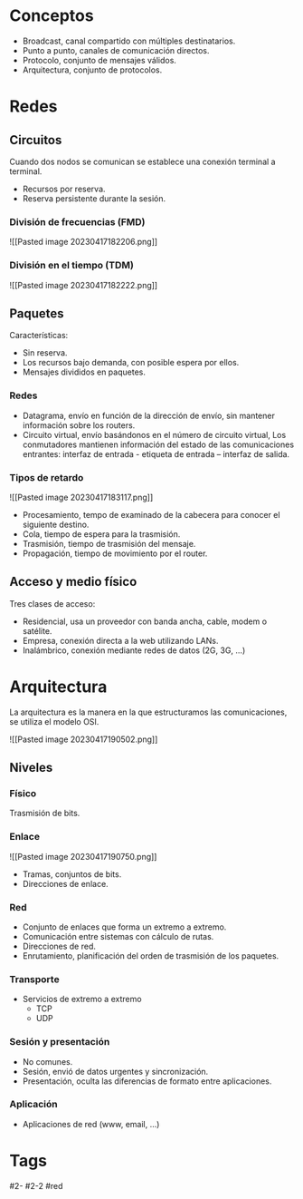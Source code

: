 # Conceptos
- Broadcast, canal compartido con múltiples destinatarios.
- Punto a punto, canales de comunicación directos.
- Protocolo, conjunto de mensajes válidos.
- Arquitectura, conjunto de protocolos.
# Redes
## Circuitos
Cuando dos nodos se comunican se establece una conexión terminal a terminal.
- Recursos por reserva.
- Reserva persistente durante la sesión.
### División de frecuencias (FMD)
![[Pasted image 20230417182206.png]]
### División en el tiempo (TDM)
![[Pasted image 20230417182222.png]]
## Paquetes
Características:
- Sin reserva.
- Los recursos bajo demanda, con posible espera por ellos.
- Mensajes divididos en paquetes.
### Redes
- Datagrama, envío en función de la dirección de envío, sin mantener información sobre los routers.
- Circuito virtual, envío basándonos en el número de circuito virtual, Los conmutadores mantienen información del estado de las comunicaciones entrantes: interfaz de entrada - etiqueta de entrada – interfaz de salida.
### Tipos de retardo

![[Pasted image 20230417183117.png]]

- Procesamiento, tempo de examinado de la cabecera para conocer el siguiente destino.
- Cola, tiempo de espera para la trasmisión.
- Trasmisión, tiempo de trasmisión del mensaje.
- Propagación, tiempo de movimiento por el router.
## Acceso y medio físico
Tres clases de acceso:
- Residencial, usa un proveedor con banda ancha, cable, modem o satélite.
- Empresa, conexión directa a la web utilizando LANs.
- Inalámbrico, conexión mediante redes de datos (2G, 3G, ...)
# Arquitectura
La arquitectura es la manera en la que estructuramos las comunicaciones, se utiliza el modelo OSI.

![[Pasted image 20230417190502.png]]

## Niveles
### Físico
Trasmisión de bits.
### Enlace

![[Pasted image 20230417190750.png]]

- Tramas, conjuntos de bits.
- Direcciones de enlace.
### Red
- Conjunto de enlaces que forma un extremo a extremo.
- Comunicación entre sistemas con cálculo de rutas.
- Direcciones de red.
- Enrutamiento, planificación del orden de trasmisión de los paquetes.
### Transporte
* Servicios de extremo a extremo
	* TCP
	* UDP
### Sesión y presentación
- No comunes.
- Sesión, envió de datos urgentes y sincronización.
- Presentación, oculta las diferencias de formato entre aplicaciones.
### Aplicación
- Aplicaciones de red (www, email, ...)
# Tags
#2- 
#2-2 
#red